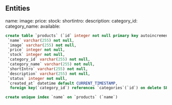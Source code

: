 ## Entities

name:
image:
price:
stock:
shortintro:
description:
category_id:
category_name:
available:

```sql
create table `products` (`id` integer not null primary key autoincrement,
 `name` varchar(255) not null,
 `image` varchar(255) not null,
 `price` integer not null,
 `stock` integer not null,
 `category_id` varchar(255) not null,
 `category_name` varchar(255) not null,
 `shortIntro` varchar(255) not null,
 `description` varchar(255) not null,
 `status` integer not null,
 `created_at` datetime default CURRENT_TIMESTAMP,
  foreign key(`category_id`) references `categories`(`id`) on delete SET NULL);

create unique index `name` on `products` (`name`)

```
